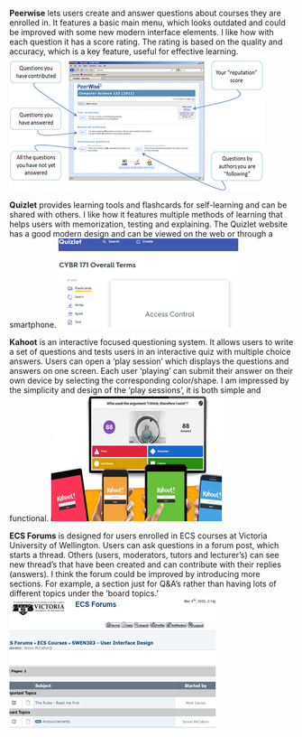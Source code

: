 **Peerwise** lets users create and answer questions about courses they are enrolled in. It features a basic main menu, which looks outdated and could be improved with some new modern interface elements. I like how with each question it has a score rating. The rating is based on the quality and accuracy, which is a key feature, useful for effective learning.
![image](uploads/ccbf4229ab9b92bf6346c67feb1814e3/image.png)

**Quizlet** provides learning tools and flashcards for self-learning and can be shared with others. I like how it features multiple methods of learning that helps users with memorization, testing and explaining. The Quizlet website has a good modern design and can be viewed on the web or through a smartphone.
![image](uploads/95c273cd6d8cc5e5e4ea207dfd30bb2a/image.png)

**Kahoot** is an interactive focused questioning system. It allows users to write a set of questions and tests users in an interactive quiz with multiple choice answers. Users can open a ‘play session’ which displays the questions and answers on one screen. Each user ‘playing’ can submit their answer on their own device by selecting the corresponding color/shape. I am impressed by the simplicity and design of the ‘play sessions’, it is both simple and functional.
![image](uploads/d66b6afcd813eaa840db4fff82d6e98a/image.png)

**ECS Forums** is designed for users enrolled in ECS courses at Victoria University of Wellington. Users can ask questions in a forum post, which starts a thread. Others (users, moderators, tutors and lecturer’s) can see new thread’s that have been created and can contribute with their replies (answers). I think the forum could be improved by introducing more sections. For example, a section just for Q&A’s rather than having lots of different topics under the ‘board topics.’
![image](uploads/1fc0cae8a5f5148f4d4934278c40ccc9/image.png)